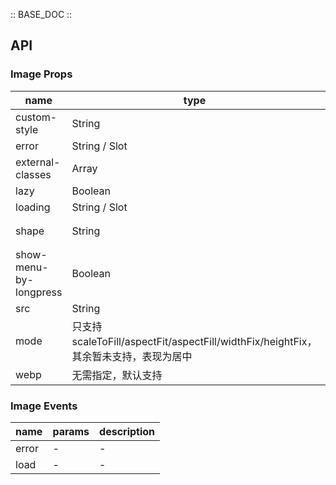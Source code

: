 :: BASE_DOC ::

## API
### Image Props

name | type | default | description | required
-- | -- | -- | -- | --
custom-style | String | - | \- | N
error | String / Slot | 'default' | \- | N
external-classes | Array | - | `['t-class', 't-class-load']` | N
lazy | Boolean | false | \- | N
loading | String / Slot | 'default' | \- | N
shape | String | square | options：circle/round/square | N
show-menu-by-longpress | Boolean | false | \- | N
src | String | - | \- | N
mode | 只支持 scaleToFill/aspectFit/aspectFill/widthFix/heightFix，其余暂未支持，表现为居中 | - | required | Y
webp | 无需指定，默认支持 | - | required | Y

### Image Events

name | params | description
-- | -- | --
error | \- | \-
load | \- | \-
